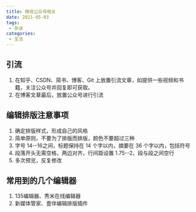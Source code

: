 ```yaml
---
title: 微信公众号相关
date: 2021-05-03
tags:
 - 杂谈
categories:
 - 生活
---
```


## 引流

1. 在知乎、CSDN、简书、博客、Git 上放置引流文章，如提供一些视频和书籍，关注公众号并回复即可获取。
2. 在博客文章最后，放置公众号进行引流

## 编辑排版注意事项

1. 确定排版样式，形成自己的风格
2. 简单原则，不要为了排版而排版，颜色不要超过三种
3. 字号 14--16之间，标题保持在 14 个字以内，摘要在 36 个字以内，包括符号
4. 段落开头无需空格，两边对齐，行间距设置 1.75--2，段与段之间空行
5. 多次预览，反复修改

## 常用到的几个编辑器

1. 135编辑器、秀米在线编辑器
2. 新媒体管家、壹伴编辑排版插件

